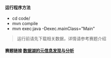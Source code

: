 #### 运行程序方法
-  cd code/
-  mvn compile
-  mvn exec:java -Dexec.mainClass="Main"
> 运行前请先下载相关数据，详情请参考赛题介绍

#### 赛题链接 [数据湖的元信息发现与分析](https://www.datafountain.cn/competitions/485)
